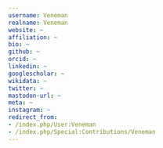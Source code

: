 ```yaml
---
username: Veneman
realname: Veneman
website: ~
affiliation: ~
bio: ~
github: ~
orcid: ~
linkedin: ~
googlescholar: ~
wikidata: ~
twitter: ~
mastodon-url: ~
meta: ~
instagram: ~
redirect_from:
- /index.php/User:Veneman
- /index.php/Special:Contributions/Veneman
---
```

